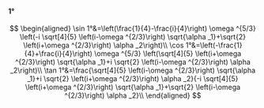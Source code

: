 #### 1°

$$
\begin{aligned}
\sin 1°&=\left(\frac{1}{4}-\frac{i}{4}\right) \omega ^{5/3} \left(-i \sqrt[4]{5} \left(i-\omega ^{2/3}\right) \sqrt{\alpha _1}+\sqrt{2} \left(i+\omega ^{2/3}\right)
\alpha _2\right)\\
\cos 1°&=\left(-\frac{1}{4}+\frac{i}{4}\right) \omega ^{5/3} \left(\sqrt[4]{5} \left(i+\omega ^{2/3}\right) \sqrt{\alpha _1}+i \sqrt{2} \left(i-\omega ^{2/3}\right)
\alpha _2\right)\\
\tan 1°&=\frac{\sqrt[4]{5} \left(i-\omega ^{2/3}\right) \sqrt{\alpha _1}+i \sqrt{2} \left(i+\omega ^{2/3}\right) \alpha _2}{-i \sqrt[4]{5} \left(i+\omega ^{2/3}\right)
\sqrt{\alpha _1}+\sqrt{2} \left(i-\omega ^{2/3}\right) \alpha _2}\\
\end{aligned}
$$

